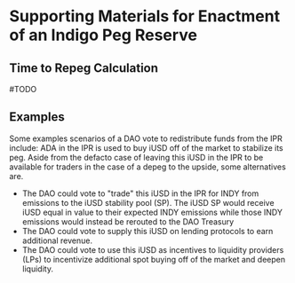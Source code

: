 # Supporting Materials for Enactment of an Indigo Peg Reserve
## Time to Repeg Calculation
#TODO

## Examples
Some examples scenarios of a DAO vote to redistribute funds from the IPR include:
ADA in the IPR is used to buy iUSD off of the market to stabilize its peg. Aside from the defacto case of leaving this iUSD in the IPR to be available for traders in the case of a depeg to the upside, some alternatives are.
* The DAO could vote to "trade" this iUSD in the IPR for INDY from emissions to the iUSD stability pool (SP). The iUSD SP would receive iUSD equal in value to their expected INDY emissions while those INDY emissions would instead be rerouted to the DAO Treasury
* The DAO could vote to supply this iUSD on lending protocols to earn additional revenue.
* The DAO could vote to use this iUSD as incentives to liquidity providers (LPs) to incentivize additional spot buying off of the market and deepen liquidity.